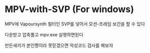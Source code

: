 # MPV-with-SVP (For windows)

MPV에 Vapoursynth 필터인 SVP를 넣어서 모션-프레임 보간을 할 수 있다

다운받고 압축풀고 mpv.exe 실행하면된다

만든새끼가 본인쨩이라 못믿겠으면 악성코드 검사를 해보자
